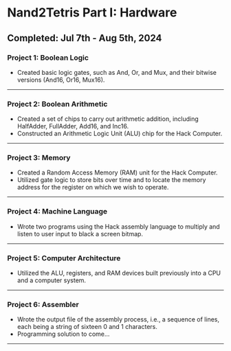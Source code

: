 
# Nand2Tetris Part I: Hardware
## Completed: Jul 7th - Aug 5th, 2024

### Project 1: Boolean Logic
- Created basic logic gates, such as And, Or, and Mux, and their bitwise versions (And16, Or16, Mux16).

---

### Project 2: Boolean Arithmetic
- Created a set of chips to carry out arithmetic addition, including HalfAdder, FullAdder, Add16, and Inc16.
- Constructed an Arithmetic Logic Unit (ALU) chip for the Hack Computer.

---

### Project 3: Memory
- Created a Random Access Memory (RAM) unit for the Hack Computer.
- Utilized gate logic to store bits over time and to locate the memory address for the register on which we wish to operate.

---

### Project 4: Machine Language
- Wrote two programs using the Hack assembly language to multiply and listen to user input to black a screen bitmap.

---

### Project 5: Computer Architecture
- Utilized the ALU, registers, and RAM devices built previously into a CPU and a computer system.

---

### Project 6: Assembler
- Wrote the output file of the assembly process, i.e., a sequence of lines, each being a string of sixteen 0 and 1 characters.
- Programming solution to come...

---
